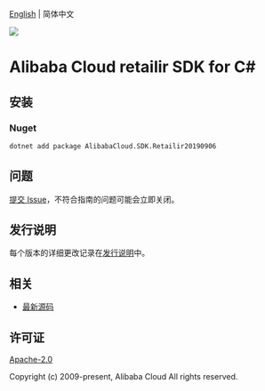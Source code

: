 [English](README.md) | 简体中文

![](https://aliyunsdk-pages.alicdn.com/icons/AlibabaCloud.svg)

# Alibaba Cloud retailir SDK for C#

## 安装

### Nuget

```bash
dotnet add package AlibabaCloud.SDK.Retailir20190906
```

## 问题

[提交 Issue](https://github.com/aliyun/alibabacloud-csharp-sdk/issues/new)，不符合指南的问题可能会立即关闭。

## 发行说明

每个版本的详细更改记录在[发行说明](./ChangeLog.md)中。

## 相关

* [最新源码](https://github.com/aliyun/alibabacloud-csharp-sdk/)

## 许可证

[Apache-2.0](http://www.apache.org/licenses/LICENSE-2.0)

Copyright (c) 2009-present, Alibaba Cloud All rights reserved.
